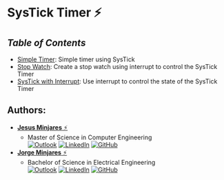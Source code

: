 # **SysTick Timer :zap:**

## ***Table of Contents***    
 * [Simple Timer](https://github.com/jminjares4/MSP432-Example-Codes/tree/main/SysTick%20Timer/Simple%20Timer): Simple timer using SysTick 
 * [Stop Watch](https://github.com/jminjares4/MSP432-Example-Codes/tree/main/SysTick%20Timer/Stop%20Watch): Create a stop watch using interrupt to control the SysTick Timer                      
 * [SysTick with Interrupt](https://github.com/jminjares4/MSP432-Example-Codes/tree/main/SysTick%20Timer/Systick%20with%20Interrupt): Use interrupt to control the state of the SysTick Timer  

## **Authors:**
* [**Jesus Minjares** :zap:](https://github.com/jminjares4)<br>
  * Master of Science in Computer Engineering<br>
[![Outlook](https://img.shields.io/badge/Microsoft_Outlook-0078D4?style=for-the-badge&logo=microsoft-outlook&logoColor=white&style=flat)](mailto:jminjares4@miners.utep.edu) 
[![LinkedIn](https://img.shields.io/badge/LinkedIn-0077B5?style=for-the-badge&logo=linkedin&logoColor=white&style=flat)](https://www.linkedin.com/in/jesusminjares/) [![GitHub](https://img.shields.io/badge/GitHub-100000?style=for-the-badge&logo=github&logoColor=white&style=flat)](https://github.com/jminjares4)
* [**Jorge Minjares** :zap:](https://github.com/JorgeMinjares)<br>
  * Bachelor of Science in Electrical Engineering<br>
[![Outlook](https://img.shields.io/badge/Microsoft_Outlook-0078D4?style=for-the-badge&logo=microsoft-outlook&logoColor=white&style=flat)](mailto:jminjares5@miners.utep.edu) 
[![LinkedIn](https://img.shields.io/badge/LinkedIn-0077B5?style=for-the-badge&logo=linkedin&logoColor=white&style=flat)](https://www.linkedin.com/in/jorge-minjares/) [![GitHub](https://img.shields.io/badge/GitHub-100000?style=for-the-badge&logo=github&logoColor=white&style=flat)](https://github.com/JorgeMinjares)
